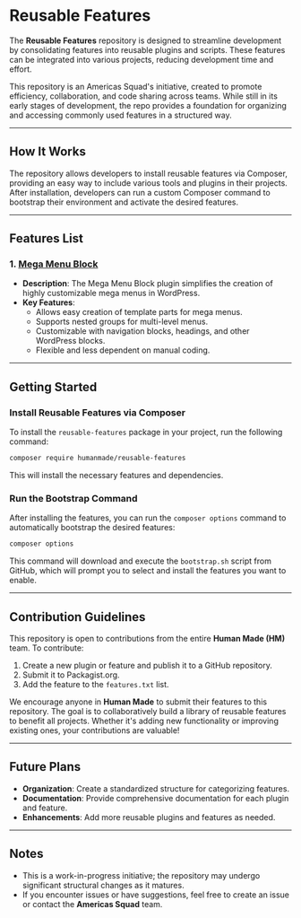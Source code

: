 
# Reusable Features

The **Reusable Features** repository is designed to streamline development by consolidating features into reusable plugins and scripts. These features can be integrated into various projects, reducing development time and effort.

This repository is an Americas Squad's initiative, created to promote efficiency, collaboration, and code sharing across teams. While still in its early stages of development, the repo provides a foundation for organizing and accessing commonly used features in a structured way.

---

## How It Works
The repository allows developers to install reusable features via Composer, providing an easy way to include various tools and plugins in their projects. After installation, developers can run a custom Composer command to bootstrap their environment and activate the desired features.

---

## Features List

### 1. [Mega Menu Block](https://github.com/humanmade/hm-mega-menu-block)
- **Description**: The Mega Menu Block plugin simplifies the creation of highly customizable mega menus in WordPress. 
- **Key Features**:
  - Allows easy creation of template parts for mega menus.
  - Supports nested groups for multi-level menus.
  - Customizable with navigation blocks, headings, and other WordPress blocks.
  - Flexible and less dependent on manual coding.

---

## Getting Started

### Install Reusable Features via Composer

To install the `reusable-features` package in your project, run the following command:

```bash
composer require humanmade/reusable-features
```

This will install the necessary features and dependencies.

### Run the Bootstrap Command

After installing the features, you can run the `composer options` command to automatically bootstrap the desired features:

```bash
composer options
```

This command will download and execute the `bootstrap.sh` script from GitHub, which will prompt you to select and install the features you want to enable.

---

## Contribution Guidelines

This repository is open to contributions from the entire **Human Made (HM)** team. To contribute:

1. Create a new plugin or feature and publish it to a GitHub repository.
2. Submit it to Packagist.org.
3. Add the feature to the `features.txt` list.

We encourage anyone in **Human Made** to submit their features to this repository. The goal is to collaboratively build a library of reusable features to benefit all projects. Whether it's adding new functionality or improving existing ones, your contributions are valuable!

---

## Future Plans

- **Organization**: Create a standardized structure for categorizing features.
- **Documentation**: Provide comprehensive documentation for each plugin and feature.
- **Enhancements**: Add more reusable plugins and features as needed.

---

## Notes

- This is a work-in-progress initiative; the repository may undergo significant structural changes as it matures.
- If you encounter issues or have suggestions, feel free to create an issue or contact the **Americas Squad** team.
